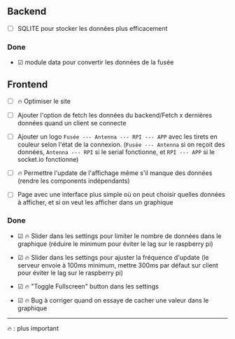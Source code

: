 ## Backend

- &#9744; SQLITE pour stocker les données plus efficacement

### Done

- &#9745; module data pour convertir les données de la fusée

## Frontend

- &#9744; &#128293; Optimiser le site

- &#9744; Ajouter l'option de fetch les données du backend/Fetch x dernières données quand un client se connecte

- &#9744; Ajouter un logo `Fusée --- Antenna --- RPI --- APP` avec les tirets en couleur selon l'état de la connexion. (`Fusée --- Antenna` si on reçoit des données, `Antenna --- RPI` si le serial fonctionne, et `RPI --- APP` si le socket.io fonctionne)

- &#9744; &#128293; Permettre l'update de l'affichage même s'il manque des données (rendre les components indépendants)

- &#9744; Page avec une interface plus simple où on peut choisir quelles données à afficher, et si on veut les afficher dans un graphique

### Done

- &#9745; &#128293; Slider dans les settings pour limiter le nombre de données dans le graphique (réduire le minimum pour éviter le lag sur le raspberry pi)

- &#9745; &#128293; Slider dans les settings pour ajuster la fréquence d'update (le serveur envoie à 100ms minimum, mettre 300ms par défaut sur client pour éviter le lag sur le raspberry pi)

- &#9745; &#128293; "Toggle Fullscreen" button dans les settings

- &#9745; &#128293; Bug à corriger quand on essaye de cacher une valeur dans le graphique

---

&#128293; : plus important
